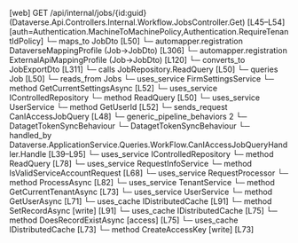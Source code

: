 [web] GET /api/internal/jobs/{id:guid}  (Dataverse.Api.Controllers.Internal.Workflow.JobsController.Get)  [L45–L54] [auth=Authentication.MachineToMachinePolicy,Authentication.RequireTenantIdPolicy]
  └─ maps_to JobDto [L50]
    └─ automapper.registration DataverseMappingProfile (Job->JobDto) [L306]
    └─ automapper.registration ExternalApiMappingProfile (Job->JobDto) [L120]
    └─ converts_to JobExportDto [L311]
  └─ calls JobRepository.ReadQuery [L50]
  └─ queries Job [L50]
    └─ reads_from Jobs
  └─ uses_service FirmSettingsService
    └─ method GetCurrentSettingsAsync [L52]
  └─ uses_service IControlledRepository<Job>
    └─ method ReadQuery [L50]
  └─ uses_service UserService
    └─ method GetUserId [L52]
  └─ sends_request CanIAccessJobQuery [L48]
    └─ generic_pipeline_behaviors 2
      └─ DatagetTokenSyncBehaviour
      └─ DatagetTokenSyncBehaviour
    └─ handled_by Dataverse.ApplicationService.Queries.WorkFlow.CanIAccessJobQueryHandler.Handle [L39–L95]
      └─ uses_service IControlledRepository<Job>
        └─ method ReadQuery [L78]
      └─ uses_service RequestInfoService
        └─ method IsValidServiceAccountRequest [L68]
      └─ uses_service RequestProcessor
        └─ method ProcessAsync [L82]
      └─ uses_service TenantService
        └─ method GetCurrentTenantAsync [L73]
      └─ uses_service UserService
        └─ method GetUserAsync [L71]
      └─ uses_cache IDistributedCache [L91]
        └─ method SetRecordAsync [write] [L91]
      └─ uses_cache IDistributedCache [L75]
        └─ method DoesRecordExistAsync [access] [L75]
      └─ uses_cache IDistributedCache [L73]
        └─ method CreateAccessKey [write] [L73]

